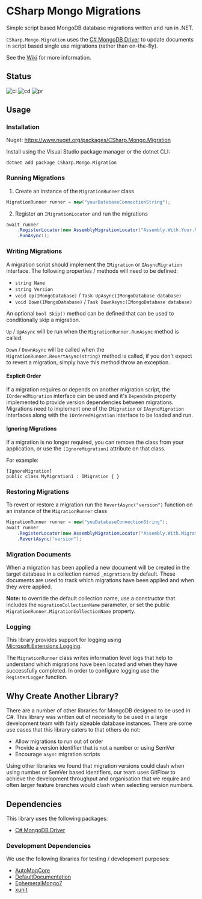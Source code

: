 # CSharp Mongo Migrations

Simple script based MongoDB database migrations written and run in .NET.

`CSharp.Mongo.Migration` uses the [C# MongoDB Driver](https://www.mongodb.com/docs/drivers/csharp/current/) to update documents in script based single use migrations (rather than on-the-fly).

See the [Wiki](https://github.com/JordanDChappell/CSharp.Mongo.Migration/wiki) for more information.

## Status
![ci](https://github.com/JordanDChappell/CSharp.Mongo.Migration/actions/workflows/ci.yml/badge.svg?branch=main)
![cd](https://github.com/JordanDChappell/CSharp.Mongo.Migration/actions/workflows/cd.yml/badge.svg)
![pr](https://github.com/JordanDChappell/CSharp.Mongo.Migration/actions/workflows/pr.yml/badge.svg?branch=main)

## Usage

### Installation

Nuget: https://www.nuget.org/packages/CSharp.Mongo.Migration

Install using the Visual Studio package manager or the dotnet CLI:

```
dotnet add package CSharp.Mongo.Migration
```

### Running Migrations

1. Create an instance of the `MigrationRunner` class

```csharp
MigrationRunner runner = new("yourDatabaseConnectionString");
```

2. Register an `IMigrationLocator` and run the migrations

```csharp
await runner
    .RegisterLocator(new AssemblyMigrationLocator("Assembly.With.Your.Migrations.dll"))
    .RunAsync();
```

### Writing Migrations

A migration script should implement the `IMigration` or `IAsyncMigration` interface. The following properties / methods will need to be defined:

- `string Name`
- `string Version`
- `void Up(IMongoDatabase)` / `Task UpAsync(IMongoDatabase database)`
- `void Down(IMongoDatabase)` / `Task DownAsync(IMongoDatabase database)`

An optional `bool Skip()` method can be defined that can be used to conditionally skip a migration.

`Up` / `UpAsync` will be run when the `MigrationRunner.RunAsync` method is called.

`Down` / `DownAsync` will be called when the `MigrationRunner.RevertAsync(string)` method is called, if you don't expect to revert a migration, simply have this method throw an exception.

#### Explicit Order

If a migration requires or depends on another migration script, the `IOrderedMigration` interface can be used and it's `DependsOn` property implemented to provide version dependencies between migrations. Migrations need to implement one of the `IMigration` or `IAsyncMigration` interfaces along with the `IOrderedMigration` interface to be loaded and run.

#### Ignoring Migrations

If a migration is no longer required, you can remove the class from your application, or use the `[IgnoreMigration]` attribute on that class.

For example:

```
[IgnoreMigration]
public class MyMigration1 : IMigration { }
```

### Restoring Migrations

To revert or restore a migration run the `RevertAsync("version")` function on an instance of the `MigrationRunner` class

```csharp
MigrationRunner runner = new("youDatabaseConnectionString");
await runner
    .RegisterLocator(new AssemblyMigrationLocator("Assembly.With.Migration.Version.dll"))
    .RevertAsync("version");
```

### Migration Documents

When a migration has been applied a new document will be created in the target database in a collection named `_migrations` by default. These documents are used to track which migrations have been applied and when they were applied.

**Note:** to override the default collection name, use a constructor that includes the `migrationCollectionName` parameter, or set the public `MigrationRunner.MigrationCollectionName` property.

### Logging

This library provides support for logging using [Microsoft.Extensions.Logging](https://learn.microsoft.com/en-us/dotnet/core/extensions/logging?tabs=command-line).

The `MigrationRunner` class writes information level logs that help to understand which migrations have been located and when they have successfully completed. In order to configure logging use the `RegisterLogger` function.

## Why Create Another Library?

There are a number of other libraries for MongoDB designed to be used in C#. This library was written out of necessity to be used in a large development team with fairly sizeable database instances. There are some use cases that this library caters to that others do not:

* Allow migrations to run out of order
* Provide a version identifier that is not a number or using SemVer
* Encourage `async` migration scripts

Using other libraries we found that migration versions could clash when using number or SemVer based identifiers, our team uses GitFlow to achieve the development throughput and organisation that we require and often larger feature branches would clash when selecting version numbers.

## Dependencies

This library uses the following packages:

- [C# MongoDB Driver](https://www.mongodb.com/docs/drivers/csharp/current/)

### Development Dependencies

We use the following libraries for testing / development purposes:

- [AutoMoqCore](https://www.nuget.org/packages/AutoMoqCore/)
- [DefaultDocumentation](https://github.com/Doraku/DefaultDocumentation)
- [EphemeralMongo7](https://www.nuget.org/packages/EphemeralMongo7)
- [xunit](https://www.nuget.org/packages/xunit)
